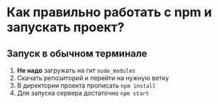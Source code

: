 # Как правильно работать с npm и запускать проект?

## Запуск в обычном терминале

1. **Не надо** загружать на гит `node_modules`
2. Cкачать репозиторий и перейти на нужную ветку
3. В директории проекта прописать `npm install`
4. Для запуска сервера достаточно `npm start`
